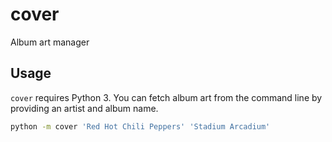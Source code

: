 # cover

Album art manager

## Usage

`cover` requires Python 3. You can fetch album art from the command line by providing an artist and album name.

```bash
python -m cover 'Red Hot Chili Peppers' 'Stadium Arcadium'
```
